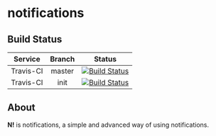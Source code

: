 # notifications
## Build Status
| Service | Branch | Status |
| :---: | :---: | :---: |
| Travis-CI | master | [![Build Status](https://travis-ci.org/joarc/notifications.svg?branch=master)](https://travis-ci.org/joarc/notifications) |
| Travis-CI | init | [![Build Status](https://travis-ci.org/joarc/notifications.svg?branch=init)](https://travis-ci.org/joarc/notifications) |
## About
**N!** is notifications, a simple and advanced way of using notifications.
